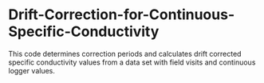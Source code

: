 # Drift-Correction-for-Continuous-Specific-Conductivity
This code determines correction periods and calculates drift corrected specific conductivity values from a data set with field visits and continuous logger values. 

